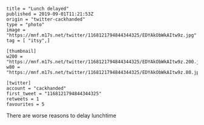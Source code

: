 ```
title = "Lunch delayed"
published = 2019-09-01T11:21:53Z
origin = "twitter-cackhanded"
type = "photo"
image = "https://mnf.m17s.net/twitter/1168121794844344325/EDYAkObWkAItw9z.jpg"
tag = [ "itsy",]

[thumbnail]
w200 = "https://mnf.m17s.net/twitter/1168121794844344325/EDYAkObWkAItw9z.200.jpg"
w80 = "https://mnf.m17s.net/twitter/1168121794844344325/EDYAkObWkAItw9z.80.jpg"

[twitter]
account = "cackhanded"
first_tweet = "1168121794844344325"
retweets = 1
favourites = 5
```

There are worse reasons to delay lunchtime

<p class='image'><img src='https://mnf.m17s.net/twitter/1168121794844344325/EDYAkObWkAItw9z.jpg' alt=''></p>

